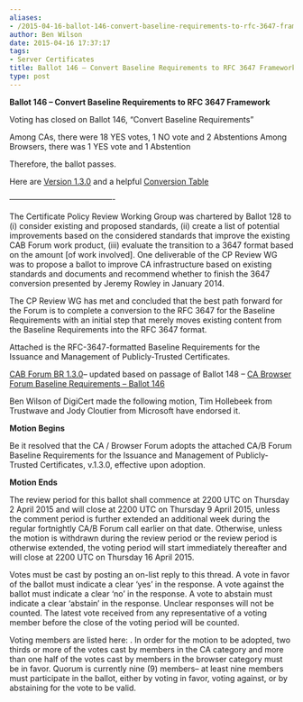 ```yaml
---
aliases:
- /2015-04-16-ballot-146-convert-baseline-requirements-to-rfc-3647-framework/
author: Ben Wilson
date: 2015-04-16 17:37:17
tags:
- Server Certificates
title: Ballot 146 – Convert Baseline Requirements to RFC 3647 Framework
type: post
---
```


**Ballot 146 – Convert Baseline Requirements to RFC 3647 Framework**

Voting has closed on Ballot 146, “Convert Baseline Requirements”

Among CAs, there were 18 YES votes, 1 NO vote and 2 Abstentions
Among Browsers, there was 1 YES vote and 1 Abstention

Therefore, the ballot passes.

Here are [Version 1.3.0][1] and a helpful [Conversion Table][2]

—————————————-

The Certificate Policy Review Working Group was chartered by Ballot 128 to (i) consider existing and proposed standards, (ii) create a list of potential improvements based on the considered standards that improve the existing CAB Forum work product, (iii) evaluate the transition to a 3647 format based on the amount \[of work involved\]. One deliverable of the CP Review WG was to propose a ballot to improve CA infrastructure based on existing standards and documents and recommend whether to finish the 3647 conversion presented by Jeremy Rowley in January 2014.

The CP Review WG has met and concluded that the best path forward for the Forum is to complete a conversion to the RFC 3647 for the Baseline Requirements with an initial step that merely moves existing content from the Baseline Requirements into the RFC 3647 format.

Attached is the RFC-3647-formatted Baseline Requirements for the Issuance and Management of Publicly-Trusted Certificates.

[CAB Forum BR 1.3.0][1]– updated based on passage of Ballot 148 – [CA Browser Forum Baseline Requirements – Ballot 146][3]

Ben Wilson of DigiCert made the following motion, Tim Hollebeek from Trustwave and Jody Cloutier from Microsoft have endorsed it.

**Motion Begins**

Be it resolved that the CA / Browser Forum adopts the attached CA/B Forum Baseline Requirements for the Issuance and Management of Publicly-Trusted Certificates, v.1.3.0, effective upon adoption.

**Motion Ends**

The review period for this ballot shall commence at 2200 UTC on Thursday 2 April 2015 and will close at 2200 UTC on Thursday 9 April 2015, unless the comment period is further extended an additional week during the regular fortnightly CA/B Forum call earlier on that date. Otherwise, unless the motion is withdrawn during the review period or the review period is otherwise extended, the voting period will start immediately thereafter and will close at 2200 UTC on Thursday 16 April 2015.

Votes must be cast by posting an on-list reply to this thread. A vote in favor of the ballot must indicate a clear ‘yes’ in the response. A vote against the ballot must indicate a clear ‘no’ in the response. A vote to abstain must indicate a clear ‘abstain’ in the response. Unclear responses will not be counted. The latest vote received from any representative of a voting member before the close of the voting period will be counted.

Voting members are listed here: . In order for the motion to be adopted, two thirds or more of the votes cast by members in the CA category and more than one half of the votes cast by members in the browser category must be in favor. Quorum is currently nine (9) members– at least nine members must participate in the ballot, either by voting in favor, voting against, or by abstaining for the vote to be valid.

[1]: /uploads/CAB-Forum-BR-1.3.0.pdf
[2]: /uploads/RFC3647_Comparison_Table_for_Baseline_Requirements.pdf
[3]: /uploads/CA-Browser-Forum-Baseline-Requirements-Ballot-146.pdf